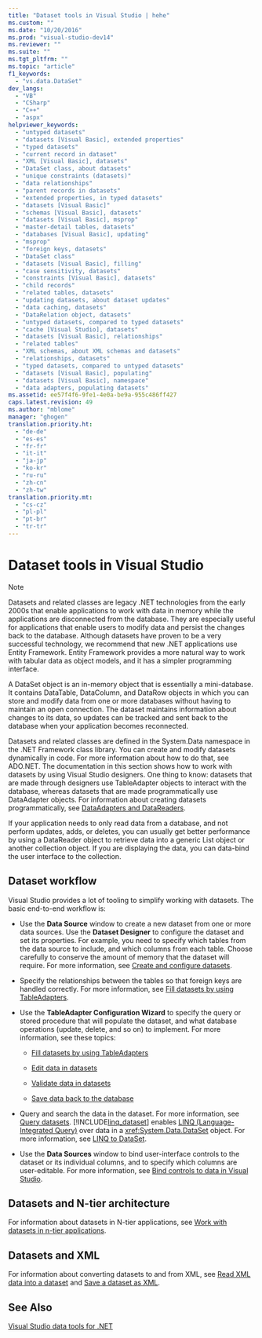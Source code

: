 ```yaml
---
title: "Dataset tools in Visual Studio | hehe"
ms.custom: ""
ms.date: "10/20/2016"
ms.prod: "visual-studio-dev14"
ms.reviewer: ""
ms.suite: ""
ms.tgt_pltfrm: ""
ms.topic: "article"
f1_keywords: 
  - "vs.data.DataSet"
dev_langs: 
  - "VB"
  - "CSharp"
  - "C++"
  - "aspx"
helpviewer_keywords: 
  - "untyped datasets"
  - "datasets [Visual Basic], extended properties"
  - "typed datasets"
  - "current record in dataset"
  - "XML [Visual Basic], datasets"
  - "DataSet class, about datasets"
  - "unique constraints (datasets)"
  - "data relationships"
  - "parent records in datasets"
  - "extended properties, in typed datasets"
  - "datasets [Visual Basic]"
  - "schemas [Visual Basic], datasets"
  - "datasets [Visual Basic], msprop"
  - "master-detail tables, datasets"
  - "databases [Visual Basic], updating"
  - "msprop"
  - "foreign keys, datasets"
  - "DataSet class"
  - "datasets [Visual Basic], filling"
  - "case sensitivity, datasets"
  - "constraints [Visual Basic], datasets"
  - "child records"
  - "related tables, datasets"
  - "updating datasets, about dataset updates"
  - "data caching, datasets"
  - "DataRelation object, datasets"
  - "untyped datasets, compared to typed datasets"
  - "cache [Visual Studio], datasets"
  - "datasets [Visual Basic], relationships"
  - "related tables"
  - "XML schemas, about XML schemas and datasets"
  - "relationships, datasets"
  - "typed datasets, compared to untyped datasets"
  - "datasets [Visual Basic], populating"
  - "datasets [Visual Basic], namespace"
  - "data adapters, populating datasets"
ms.assetid: ee57f4f6-9fe1-4e0a-be9a-955c486ff427
caps.latest.revision: 49
ms.author: "mblome"
manager: "ghogen"
translation.priority.ht: 
  - "de-de"
  - "es-es"
  - "fr-fr"
  - "it-it"
  - "ja-jp"
  - "ko-kr"
  - "ru-ru"
  - "zh-cn"
  - "zh-tw"
translation.priority.mt: 
  - "cs-cz"
  - "pl-pl"
  - "pt-br"
  - "tr-tr"
---
```

# Dataset tools in Visual Studio
> [!NOTE]
>  Datasets and related classes are legacy .NET technologies from the early 2000s that enable applications to work with data in memory while the applications are disconnected from the database. They are especially useful for applications that enable users to modify data and persist the changes back to the database. Although datasets have proven to be a very successful technology, we recommend that new .NET applications use Entity Framework. Entity Framework provides a more natural way to work with tabular data as object models, and it has a simpler programming interface.  
  
 A DataSet object is an in-memory object that is essentially a mini-database. It contains DataTable, DataColumn, and DataRow objects in which you can store and modify data from one or more databases without having to maintain an open connection. The dataset maintains information about changes to its data, so updates can be tracked and sent back to the database when your application becomes reconnected.  
  
 Datasets and related classes are defined in the System.Data namespace in the .NET Framework class library. You can create and modify datasets dynamically in code. For more information about how to do that, see ADO.NET. The documentation in this section shows how to work with datasets by using Visual Studio designers. One thing to know: datasets that are made through designers use TableAdapter objects to interact with the database, whereas datasets that are made programmatically use DataAdapter objects. For information about creating datasets programmatically, see [DataAdapters and DataReaders](../Topic/DataAdapters%20and%20DataReaders.md).  
  
 If your application needs to only read data from a database, and not perform updates, adds, or deletes, you can usually get better performance by using a DataReader object to retrieve data into a generic List object or another collection object. If you are displaying the data, you can data-bind the user interface to the collection.  
  
## Dataset workflow  
 Visual Studio provides a lot of tooling to simplify working with datasets. The basic end-to-end workflow is:  
  
-   Use the **Data Source** window to create a new dataset from one or more data sources. Use the **Dataset Designer** to configure the dataset and set its properties. For example, you need to specify which tables from the data source to include, and which columns from each table. Choose carefully to conserve the amount of memory that the dataset will require. For more information, see [Create and configure datasets](../data-tools/create-and-configure-datasets-in-visual-studio.md).  
  
-   Specify the relationships between the tables so that foreign keys are handled correctly. For more information, see [Fill datasets by using TableAdapters](../data-tools/fill-datasets-by-using-tableadapters.md).  
  
-   Use the **TableAdapter Configuration Wizard** to specify the query or stored procedure that will populate the dataset, and what database operations (update, delete, and so on) to implement. For more information, see these topics:  
  
    -   [Fill datasets by using TableAdapters](../data-tools/fill-datasets-by-using-tableadapters.md)  
  
    -   [Edit data in datasets](../data-tools/edit-data-in-datasets.md)  
  
    -   [Validate data in datasets](../data-tools/validate-data-in-datasets.md)  
  
    -   [Save data back to the database](../data-tools/save-data-back-to-the-database.md)  
  
-   Query and search the data in the dataset. For more information, see [Query datasets](../data-tools/query-datasets.md). [!INCLUDE[linq_dataset](../data-tools/includes/linq_dataset_md.md)] enables [LINQ (Language-Integrated Query)](../Topic/LINQ%20\(Language-Integrated%20Query\).md) over data in a <xref:System.Data.DataSet> object. For more information, see [LINQ to DataSet](../Topic/LINQ%20to%20DataSet.md).  
  
-   Use the **Data Sources** window to bind user-interface controls to the dataset or its individual columns, and to specify which columns are user-editable. For more information, see [Bind controls to data in Visual Studio](../data-tools/bind-controls-to-data-in-visual-studio.md).  
  
## Datasets and N-tier architecture  
 For information about datasets in N-tier applications, see [Work with datasets in n-tier applications](../data-tools/work-with-datasets-in-n-tier-applications.md).  
  
## Datasets and XML  
 For information about converting datasets to and from XML, see [Read XML data into a dataset](../data-tools/read-xml-data-into-a-dataset.md) and [Save a dataset as XML](../data-tools/save-a-dataset-as-xml.md).  
  
## See Also  
 [Visual Studio data tools for .NET](../data-tools/visual-studio-data-tools-for-.net.md)